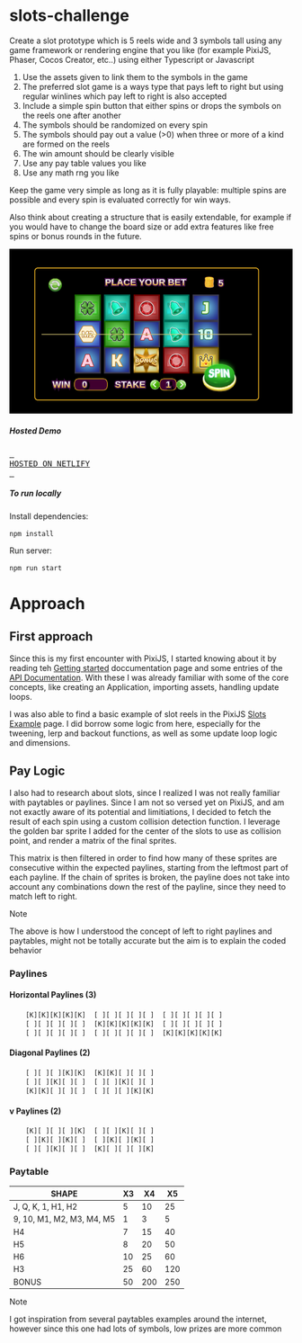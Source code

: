 # slots-challenge

Create a slot prototype which is 5 reels wide and 3 symbols tall using any game
framework or rendering engine that you like (for example PixiJS, Phaser, Cocos
Creator, etc..) using either Typescript or Javascript

1. Use the assets given to link them to the symbols in the game
2. The preferred slot game is a ways type that pays left to right but using regular winlines
which pay left to right is also accepted
3. Include a simple spin button that either spins or drops the symbols on the reels one
after another
4. The symbols should be randomized on every spin
5. The symbols should pay out a value (>0) when three or more of a kind are formed on
the reels
6. The win amount should be clearly visible
7. Use any pay table values you like
8. Use any math rng you like

Keep the game very simple as long as it is fully playable: multiple spins are
possible and every spin is evaluated correctly for win ways.

Also think about creating a structure that is easily extendable, for example if you would have to
change the board size or add extra features like free spins or bonus rounds in the future.

![alt text](cover.png)

##### Hosted Demo
[<kbd> <br> HOSTED ON NETLIFY <br> </kbd>](https://cp-slot-challenge.netlify.app/)

##### To run locally
Install dependencies:
```
npm install
```

Run server:
```
npm run start
```

# Approach

## First approach
Since this is my first encounter with PixiJS, I started knowing about it by reading teh [Getting started](https://pixijs.com/8.x/guides/basics/getting-started) doccumentation page and some entries of the [API Documentation](https://pixijs.download/release/docs/app.Application.html). With these I was already familiar with some of the core concepts, like creating an Application, importing assets, handling update loops.

I was also able to find a basic example of slot reels in the PixiJS [Slots Example](https://pixijs.com/8.x/examples/advanced/slots) page. I did borrow some logic from here, especially for the tweening, lerp and backout functions, as well as some update loop logic and dimensions.

## Pay Logic
I also had to research about slots, since I realized I was not really familiar with paytables or paylines. Since I am not so versed yet on PixiJS, and am not exactly aware of its potential and limitiations, I decided to fetch the result of each spin using a custom collision detection function. I leverage the golden bar sprite I added for the center of the slots to use as collision point, and render a matrix of the final sprites.

This matrix is then filtered in order to find how many of these sprites are consecutive within the expected paylines, starting from the leftmost part of each payline. If the chain of sprites is broken, the payline does not take into account any combinations down the rest of the payline, since they need to match left to right.

> [!NOTE]
> The above is how I understood the concept of left to right paylines and paytables, might not be totally accurate but the aim is to explain the coded behavior

### Paylines

#### Horizontal Paylines (3)
```
    [K][K][K][K][K]  [ ][ ][ ][ ][ ]  [ ][ ][ ][ ][ ]
    [ ][ ][ ][ ][ ]  [K][K][K][K][K]  [ ][ ][ ][ ][ ]
    [ ][ ][ ][ ][ ]  [ ][ ][ ][ ][ ]  [K][K][K][K][K]
```

#### Diagonal Paylines (2)
```
    [ ][ ][ ][K][K]  [K][K][ ][ ][ ]
    [ ][ ][K][ ][ ]  [ ][ ][K][ ][ ]
    [K][K][ ][ ][ ]  [ ][ ][ ][K][K]
```

#### v Paylines (2)
```
    [K][ ][ ][ ][K]  [ ][ ][K][ ][ ]
    [ ][K][ ][K][ ]  [ ][K][ ][K][ ]
    [ ][ ][K][ ][ ]  [K][ ][ ][ ][K]
```

### Paytable

| SHAPE                     | X3    | X4    | X5    |
| ------------------------  | ----- | ----- | ----- |
| J, Q, K, 1, H1, H2        | 5     | 10    | 25    |
| 9, 10, M1, M2, M3, M4, M5 | 1     | 3     | 5     |
| H4                        | 7     | 15    | 40    |
| H5                        | 8     | 20    | 50    |
| H6                        | 10    | 25    | 60    |
| H3                        | 25    | 60    | 120   |
| BONUS                     | 50    | 200   | 250   |



> [!NOTE]
> I got inspiration from several paytables examples around the internet, however since this one had lots of symbols, low prizes are more common

